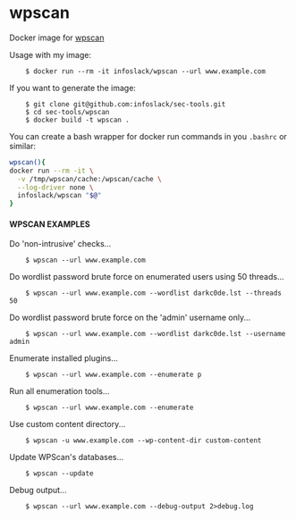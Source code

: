 wpscan
======

Docker image for [wpscan](http://wpscan.org/)

Usage with my image:

		$ docker run --rm -it infoslack/wpscan --url www.example.com

If you want to generate the image:

		$ git clone git@github.com:infoslack/sec-tools.git
		$ cd sec-tools/wpscan
		$ docker build -t wpscan .

You can create a bash wrapper for docker run commands in you `.bashrc`
or similar:

```bash
wpscan(){
docker run --rm -it \
  -v /tmp/wpscan/cache:/wpscan/cache \
  --log-driver none \
  infoslack/wpscan "$@"
}
```

#### WPSCAN EXAMPLES

Do 'non-intrusive' checks...

		$ wpscan --url www.example.com

Do wordlist password brute force on enumerated users using 50 threads...

		$ wpscan --url www.example.com --wordlist darkc0de.lst --threads 50

Do wordlist password brute force on the 'admin' username only...

		$ wpscan --url www.example.com --wordlist darkc0de.lst --username admin

Enumerate installed plugins...

		$ wpscan --url www.example.com --enumerate p

Run all enumeration tools...

		$ wpscan --url www.example.com --enumerate

Use custom content directory...

		$ wpscan -u www.example.com --wp-content-dir custom-content

Update WPScan's databases...

		$ wpscan --update

Debug output...

		$ wpscan --url www.example.com --debug-output 2>debug.log
